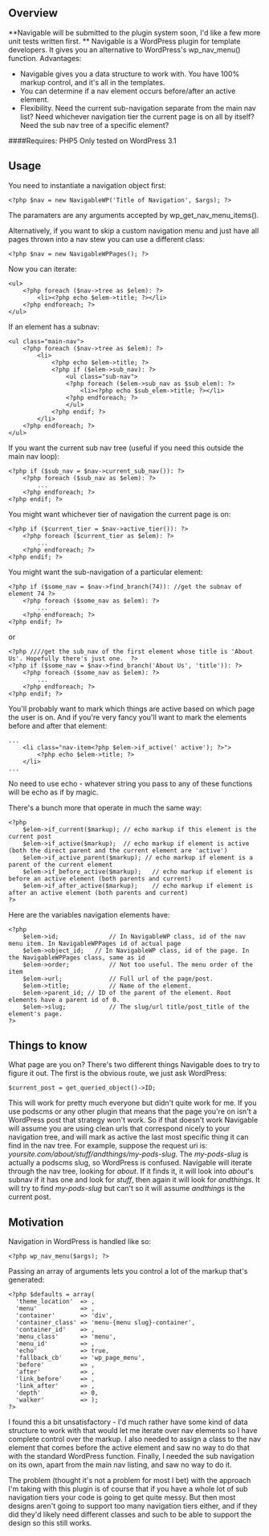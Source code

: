 Overview
----

**Navigable will be submitted to the plugin system soon, I'd like a few more unit tests written first. **
Navigable is a WordPress plugin for template developers. It gives you an alternative to WordPress's wp_nav_menu() function. Advantages:

* Navigable gives you a data structure to work with. You have 100% markup control, and it's all in the templates.
* You can determine if a nav element occurs before/after an active element.
* Flexibility. Need the current sub-navigation separate from the main nav list? Need whichever navigation tier the current page is on all by itself? Need the sub nav tree of a specific element?

####Requires:
PHP5
Only tested on WordPress 3.1

Usage
------
You need to instantiate a navigation object first:

    <?php $nav = new NavigableWP('Title of Navigation', $args); ?>

The paramaters are any arguments accepted by wp_get_nav_menu_items().

Alternatively, if you want to skip a custom navigation menu and just have all pages thrown into a nav stew you can use a different class:

    <?php $nav = new NavigableWPPages(); ?>

Now you can iterate:

    <ul>
        <?php foreach ($nav->tree as $elem): ?>
            <li><?php echo $elem->title; ?></li>
        <?php endforeach; ?>
    </ul>

If an element has a subnav:

    <ul class="main-nav">
        <?php foreach ($nav->tree as $elem): ?>
            <li>
                <?php echo $elem->title; ?>
                <?php if ($elem->sub_nav): ?>
                    <ul class="sub-nav">
                    <?php foreach ($elem->sub_nav as $sub_elem): ?>
                        <li><?php echo $sub_elem->title; ?></li>
                    <?php endforeach; ?>
                    </ul>
                <?php endif; ?>
            </li>
        <?php endforeach; ?>
    </ul>
	
If you want the current sub nav tree (useful if you need this outside the main nav loop):

    <?php if ($sub_nav = $nav->current_sub_nav()): ?>
        <?php foreach ($sub_nav as $elem): ?>
            ...
        <?php endforeach; ?>
    <?php endif; ?> 

You might want whichever tier of navigation the current page is on:

    <?php if ($current_tier = $nav->active_tier()): ?>
        <?php foreach ($current_tier as $elem): ?>
            ...
        <?php endforeach; ?>
    <?php endif; ?>

You might want the sub-navigation of a particular element:

    <?php if ($some_nav = $nav->find_branch(74)): //get the subnav of element 74 ?>
        <?php foreach ($some_nav as $elem): ?>
            ...
        <?php endforeach; ?>
    <?php endif; ?>
	
or

    <?php ////get the sub_nav of the first element whose title is 'About Us'. Hopefully there's just one.  ?>
    <?php if ($some_nav = $nav->find_branch('About Us', 'title')): ?>
        <?php foreach ($some_nav as $elem): ?>
            ...
        <?php endforeach; ?>
    <?php endif; ?>


You'll probably want to mark which things are active based on which page the user is on. And if you're very fancy you'll want to mark the elements before and after that element:

    ...
        <li class="nav-item<?php $elem->if_active(' active'); ?>">
            <?php echo $elem->title; ?>
        </li>
    ...

No need to use echo - whatever string you pass to any of these functions will be echo as if by magic.

There's a bunch more that operate in much the same way:

    <?php
        $elem->if_current($markup); // echo markup if this element is the current post
        $elem->if_active($markup);	// echo markup if element is active (both the direct parent and the current element are 'active')
        $elem->if_active_parent($markup); // echo markup if element is a parent of the current element
        $elem->if_before_active($markup);	// echo markup if element is before an active element (both parents and current)
        $elem->if_after_active($markup);	// echo markup if element is after an active element (both parents and current)
    ?>

Here are the variables navigation elements have: 

    <?php
        $elem->id;				// In NavigableWP class, id of the nav menu item. In NavigableWPPages id of actual page
        $elem->object_id;	// In NavigableWP class, id of the page. In the NavigableWPPages class, same as id
        $elem->order;			// Not too useful. The menu order of the item
        $elem->url;				// Full url of the page/post.
        $elem->title;			// Name of the element.
        $elem->parent_id; // ID of the parent of the element. Root elements have a parent id of 0.
        $elem->slug;			// The slug/url title/post_title of the element's page.
    ?>

Things to know
----
What page are you on? There's two different things Navigable does to try to figure it out. The first is the obvious route, we just ask WordPress: 

    $current_post = get_queried_object()->ID;

This will work for pretty much everyone but didn't quite work for me. If you use podscms or any other plugin that means that the page you're on isn't a WordPress post that strategy won't work. So if that doesn't work Navigable will assume you are using clean urls that correspond nicely to your navigation tree, and will mark as active the last most specific thing it can find in the nav tree. For example, suppose the request uri is: *yoursite.com/about/stuff/andthings/my-pods-slug*. The *my-pods-slug* is actually a podscms slug, so WordPress is confused. Navigable will iterate through the nav tree, looking for *about*. If it finds it, it will look into *about*'s subnav if it has one and look for *stuff*, then again it will look for *andthings*. It will try to find *my-pods-slug* but can't so it will assume *andthings* is the current post.


Motivation
-----
Navigation in WordPress is handled like so: 
 
	<?php wp_nav_menu($args); ?>

Passing an array of arguments lets you control a lot of the markup that's generated:

	<?php $defaults = array(
	  'theme_location'  => ,
	  'menu'            => , 
	  'container'       => 'div', 
	  'container_class' => 'menu-{menu slug}-container', 
	  'container_id'    => , 
	  'menu_class'      => 'menu', 
	  'menu_id'         => ,
	  'echo'            => true,
	  'fallback_cb'     => 'wp_page_menu',
	  'before'          => ,
	  'after'           => ,
	  'link_before'     => ,
	  'link_after'      => ,
	  'depth'           => 0,
	  'walker'          => );
	?>

I found this a bit unsatisfactory - I'd much rather have some kind of
data structure to work with that would let me iterate over nav elements
so I have complete control over the markup. I also needed to assign a
class to the nav element that comes before the active element and saw no
way to do that with the standard WordPress function. Finally, I needed
the sub navigation on its own, apart from the main nav listing, and saw
no way to do it.

The problem (thought it's not a problem for most I bet) with the approach I'm taking with this plugin is of course that if you have a whole lot of sub navigation tiers your code is going to get quite messy. But then most designs aren't going to support too many navigation tiers either, and if they did they'd likely need different classes and such to be able to support the design so this still works.
